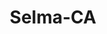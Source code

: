 ---
title: Selma-CA
slug: selma-ca
f_state:
- cms/state/california.md
f_locations:
- cms/payday-loan/advance-america-1373.md
- cms/payday-loan/c-c-check-cashing-5607.md
- cms/payday-loan/c-c-check-cashing-5620.md
- cms/payday-loan/cash-plus-8200.md
- cms/payday-loan/cash-stop-8419.md
- cms/payday-loan/diversified-concepts-inc-15922.md
- cms/payday-loan/monetary-management-of-ca-inc-21031.md
- cms/payday-loan/star-1-mart-26898.md
updated-on: '2024-05-30T13:41:28.615Z'
created-on: '2024-05-30T13:41:28.615Z'
published-on: '2024-05-30T13:54:32.469Z'
f_city: Selma
layout: '[city].html'
tags: city
---